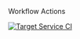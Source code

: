 
Workflow Actions

[![Target Service CI](https://github.com/Mees-H/WEBS_EINDOPDRACHT/actions/workflows/target-service.yml/badge.svg)](https://github.com/Mees-H/WEBS_EINDOPDRACHT/actions/workflows/target-service.yml)